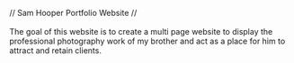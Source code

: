 // Sam Hooper Portfolio Website //
</br>
</br>
The goal of this website is to create a multi page website to display the professional photography work of my brother and act as a place for him to attract and retain clients.
